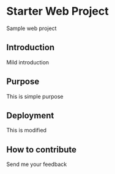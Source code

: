 # Starter Web Project
Sample web project
## Introduction
Mild introduction
## Purpose
This is simple purpose
## Deployment
This is modified
## How to contribute
Send me your feedback